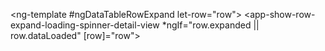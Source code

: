   <ng-template #ngDataTableRowExpand let-row="row">
    <app-show-row-expand-loading-spinner-detail-view *ngIf="row.expanded || row.dataLoaded"
                                       [row]="row"></app-show-row-expand-loading-spinner-detail-view>
  </ng-template>
